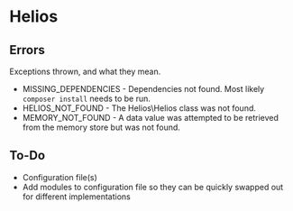# Helios

## Errors
Exceptions thrown, and what they mean.

- MISSING_DEPENDENCIES - Dependencies not found. Most likely `composer install`
needs to be run.
- HELIOS_NOT_FOUND - The Helios\Helios class was not found.
- MEMORY_NOT_FOUND - A data value was attempted to be retrieved from the memory
store but was not found.

## To-Do
- Configuration file(s)
- Add modules to configuration file so they can be quickly swapped out for
different implementations
